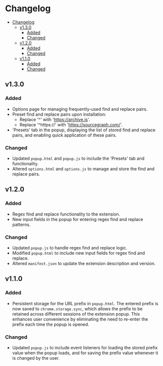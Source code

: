 # Changelog

- [Changelog](#changelog)
  - [v1.3.0](#v130)
    - [Added](#added)
    - [Changed](#changed)
  - [v1.2.0](#v120)
    - [Added](#added-1)
    - [Changed](#changed-1)
  - [v1.1.0](#v110)
    - [Added](#added-2)
    - [Changed](#changed-2)

## v1.3.0

### Added
- Options page for managing frequently-used find and replace pairs.
- Preset find and replace pairs upon installation: 
  - Replace '^' with 'https://archive.is'.
  - Replace '^https://' with 'https://sourcegraph.com/'.
- 'Presets' tab in the popup, displaying the list of stored find and replace pairs, and enabling quick application of these pairs.

### Changed
- Updated `popup.html` and `popup.js` to include the 'Presets' tab and functionality.
- Altered `options.html` and `options.js` to manage and store the find and replace pairs.


## v1.2.0

### Added
- Regex find and replace functionality to the extension.
- New input fields in the popup for entering regex find and replace patterns.

### Changed
- Updated `popup.js` to handle regex find and replace logic.
- Modified `popup.html` to include new input fields for regex find and replace.
- Altered `manifest.json` to update the extension description and version.


## v1.1.0

### Added
- Persistent storage for the URL prefix in `popup.html`. The entered prefix is now saved to `chrome.storage.sync`, which allows the prefix to be retained across different sessions of the extension popup. This enhances user convenience by eliminating the need to re-enter the prefix each time the popup is opened.

### Changed
- Updated `popup.js` to include event listeners for loading the stored prefix value when the popup loads, and for saving the prefix value whenever it is changed by the user.
